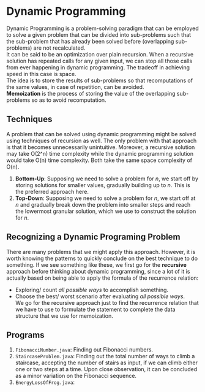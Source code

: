 # Dynamic Programming

Dynamic Programming is a problem-solving paradigm that can be employed to solve a given problem that can be divided into sub-problems such that the sub-problem that has already been solved before (overlapping sub-problems) are not recalculated. <br />
It can be said to be an optimization over plain recursion. When a recursive solution has repeated calls for any given input, we can stop all those calls from ever happening in dynamic programming. The tradeoff in achieving speed in this case is space. <br />
The idea is to store the results of sub-problems so that recomputations of the same values, in case of repetition, can be avoided. <br />
**Memoization** is the process of storing the value of the overlapping sub-problems so as to avoid recomputation.


## Techniques

A problem that can be solved using dynamic programming might be solved using techniques of recursion as well. The only problem with that approach is that it becomes unnecessarily unintuitive. Moreover, a recursive solution may take O(2^n) time complexity while the dynamic programming solution would take O(n) time complexity. Both take the same space complexity of O(n).
1. **Bottom-Up**: Supposing we need to solve a problem for *n*, we start off by storing solutions for smaller values, gradually building up to *n*. This is the preferred approach here. 
1. **Top-Down**: Supposing we need to solve a problem for *n*, we start off at *n* and gradually break down the problem into smaller steps and reach the lowermost granular solution, which we use to construct the solution for *n*.


## Recognizing a Dynamic Programing Problem

There are many problems that we might apply this approach. However, it is worth knowing the patterns to quickly conclude on the best technique to do something. If we see something like these, we first go for the **recursive** approach before thinking about dynamic programming, since a lot of it is actually based on being able to apply the formula of the recurrence relation:
- Exploring/ count *all possible ways* to accomplish something.
- Choose the best/ worst scenario after evaluating *all possible ways*. <br />
We go for the recursive approach just to find the recurrence relation that we have to use to formulate the statement to complete the data structure that we use for memoization.


## Programs

1. `FibonacciNumber.java`: Finding out Fibonacci numbers.
1. `StaircaseProblem.java`: Finding out the total number of ways to climb a staircase, accepting the number of stairs as input, if we can climb either one or two steps at a time. Upon close observation, it can be concluded as a minor variation on the Fibonacci sequence.
1. `EnergyLossOfFrog.java`: 